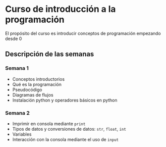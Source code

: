 # Curso de introducción a la programación
El propósito del curso es introducir conceptos de programación empezando desde 0

## Descripción de las semanas
### Semana 1
- Conceptos introductorios
- Qué es la programación
- Pseudocódigo
- Diagramas de flujos
- Instalación python y operadores básicos en python

### Semana 2
- Imprimir en consola mediante `print`
- Tipos de datos y conversiones de datos: `str`, `float`, `int`
- Variables
- Interacción con la consola mediante el uso de `input`